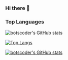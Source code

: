 ### Hi there 👋
### Top Languages

![botscoder's GitHub stats](https://github-readme-stats.vercel.app/api?username=botscoder&show_icons=true&theme=light)

[![Top Langs](https://github-readme-stats.vercel.app/api/top-langs/?username=botscoder&layout=compact)](https://github.com/anuraghazra/github-readme-stats)

[![botscoder's GitHub stats](https://github-readme-stats.vercel.app/api?username=botscoder)](https://github.com/anuraghazra/github-readme-stats)
